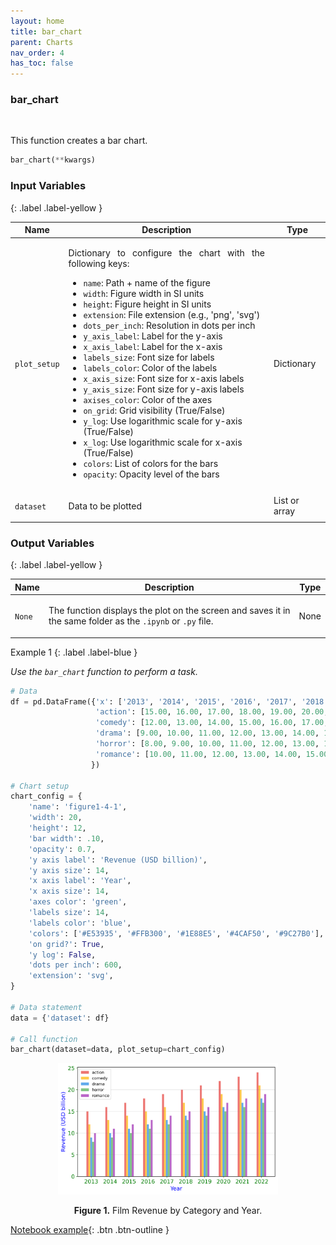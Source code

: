 ```yaml
---
layout: home
title: bar_chart
parent: Charts
nav_order: 4
has_toc: false
---
```


<h3>bar_chart</h3>

<br>

<p align = "justify">
    This function creates a bar chart.


</p>

```python
bar_chart(**kwargs)
```

<h3>Input Variables</h3>
{: .label .label-yellow }

<table style="width:100%;">
    <thead>
        <tr>
            <th>Name</th>
            <th>Description</th>
            <th>Type</th>
        </tr>
    </thead>
    <tbody>
        <tr>
            <td><code>plot_setup</code></td>
            <td>
                <p align="justify">Dictionary to configure the chart with the following keys:</p>
                <ul>
                    <li><code>name</code>: Path + name of the figure</li>
                    <li><code>width</code>: Figure width in SI units</li>
                    <li><code>height</code>: Figure height in SI units</li>
                    <li><code>extension</code>: File extension (e.g., 'png', 'svg')</li>
                    <li><code>dots_per_inch</code>: Resolution in dots per inch</li>
                    <li><code>y_axis_label</code>: Label for the y-axis</li>
                    <li><code>x_axis_label</code>: Label for the x-axis</li>
                    <li><code>labels_size</code>: Font size for labels</li>
                    <li><code>labels_color</code>: Color of the labels</li>
                    <li><code>x_axis_size</code>: Font size for x-axis labels</li>
                    <li><code>y_axis_size</code>: Font size for y-axis labels</li>
                    <li><code>axises_color</code>: Color of the axes</li>
                    <li><code>on_grid</code>: Grid visibility (True/False)</li>
                    <li><code>y_log</code>: Use logarithmic scale for y-axis (True/False)</li>
                    <li><code>x_log</code>: Use logarithmic scale for x-axis (True/False)</li>
                    <li><code>colors</code>: List of colors for the bars</li>
                    <li><code>opacity</code>: Opacity level of the bars</li>
                </ul>
            </td>
            <td>Dictionary</td>
        </tr>
        <tr>
            <td><code>dataset</code></td>
            <td>
                <p align="justify">Data to be plotted</p>
            </td>
            <td>List or array</td>
        </tr>
    </tbody>
</table>

<h3>Output Variables</h3>
{: .label .label-yellow }

<table style="width:100%;">
    <thead>
        <tr>
            <th>Name</th>
            <th>Description</th>
            <th>Type</th>
        </tr>
    </thead>
    <tbody>
        <tr>
            <td><code>None</code></td>
            <td>
                <p align="justify">The function displays the plot on the screen and saves it in the same folder as the <code>.ipynb</code> or <code>.py</code> file.</p>
            </td>
            <td>None</td>
        </tr>
    </tbody>
</table>

Example 1
{: .label .label-blue }

<p align = "justify">
    <i>
        Use the <code>bar_chart</code> function to perform a task.
    </i>
</p>

```python
# Data
df = pd.DataFrame({'x': ['2013', '2014', '2015', '2016', '2017', '2018', '2019', '2020', '2021', '2022'],
                   'action': [15.00, 16.00, 17.00, 18.00, 19.00, 20.00, 21.00, 22.00, 23.00, 24.00],
                   'comedy': [12.00, 13.00, 14.00, 15.00, 16.00, 17.00, 18.00, 19.00, 20.00, 21.00],
                   'drama': [9.00, 10.00, 11.00, 12.00, 13.00, 14.00, 15.00, 16.00, 17.00, 18.00],
                   'horror': [8.00, 9.00, 10.00, 11.00, 12.00, 13.00, 14.00, 15.00, 16.00, 17.00],
                   'romance': [10.00, 11.00, 12.00, 13.00, 14.00, 15.00, 16.00, 17.00, 18.00, 19.00]
                  })

# Chart setup  
chart_config = {
    'name': 'figure1-4-1',
    'width': 20,
    'height': 12,
    'bar width': .10,
    'opacity': 0.7,
    'y axis label': 'Revenue (USD billion)',
    'y axis size': 14,
    'x axis label': 'Year',
    'x axis size': 14,
    'axes color': 'green',
    'labels size': 14,
    'labels color': 'blue',
    'colors': ['#E53935', '#FFB300', '#1E88E5', '#4CAF50', '#9C27B0'],
    'on grid?': True,
    'y log': False,
    'dots per inch': 600,
    'extension': 'svg',
}

# Data statement 
data = {'dataset': df}

# Call function
bar_chart(dataset=data, plot_setup=chart_config)
```

<center><img src="assets/images/figure1-4-1.svg" width="70%"></center>
<p align = "center"><b>Figure 1.</b> Film Revenue by Category and Year.</p>

[Notebook example](https://drive.google.com/file/d/1rf2oZHfnTU4MBpZyqr25tsnUi26uwgd3/view?usp=sharing){: .btn .btn-outline }

